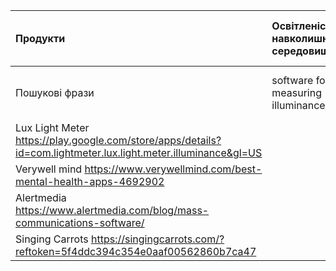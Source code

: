 | Продукти | Освітленість навколишнього середовища    |     Психологічно-емоціональна стабільність  | Спілкування на теми масової культури|  Зацікавленість співами| Тип ліцензії|
|:-------|:------------|:-------------|:-------------|:-------------|:-------------|
|Пошукові фрази|software for measuring illuminance| software for maintaining psychosocial stability| software for communication on massculture | software for learning sing||
|Lux Light Meter https://play.google.com/store/apps/details?id=com.lightmeter.lux.light.meter.illuminance&gl=US|| 1 | |  | |Proprietary|
|Verywell mind       https://www.verywellmind.com/best-mental-health-apps-4692902|| 1|  | |Shareware|
|Alertmedia  https://www.alertmedia.com/blog/mass-communications-software/|| | 1 | |Shareware|
|Singing Carrots  https://singingcarrots.com/?reftoken=5f4ddc394c354e0aaf00562860b7ca47|| |  | 1|Proprietary|
